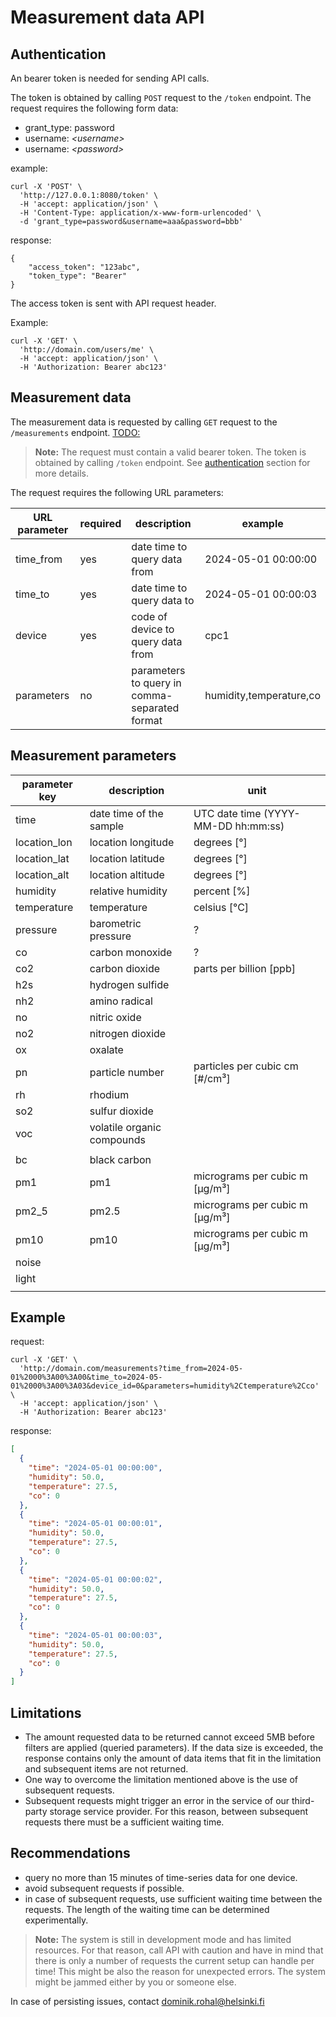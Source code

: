# Measurement data API
## Authentication
An bearer token is needed for sending API calls.

The token is obtained by calling `POST` request to the `/token` endpoint.
The request requires the following form data:
- grant_type: password
- username: *_\<username\>_*
- username: *_\<password\>_*

example:
```
curl -X 'POST' \
  'http://127.0.0.1:8080/token' \
  -H 'accept: application/json' \
  -H 'Content-Type: application/x-www-form-urlencoded' \
  -d 'grant_type=password&username=aaa&password=bbb'
```
response:
```
{
    "access_token": "123abc",
    "token_type": "Bearer"
}
```

The access token is sent with API request header. 

Example:
```
curl -X 'GET' \
  'http://domain.com/users/me' \
  -H 'accept: application/json' \
  -H 'Authorization: Bearer abc123'
```

## Measurement data
The measurement data is requested by calling `GET` request to the `/measurements` endpoint. [TODO:](#)

> **Note:** The request must contain a valid bearer token. The token is obtained by calling `/token` endpoint. See [authentication](#authentication) section for more details.

The request requires the following URL parameters:

| URL parameter | required | description                                   | example                 |
|---------------|----------|-----------------------------------------------|-------------------------|
| time_from     | yes      | date time to query data from                  | 2024-05-01 00:00:00     |
| time_to       | yes      | date time to query data to                    | 2024-05-01 00:00:03     |
| device        | yes      | code of device to query data from             | cpc1                    |
| parameters    | no       | parameters to query in comma-separated format | humidity,temperature,co |


## Measurement parameters

| parameter key | description                | unit                                |
|---------------|----------------------------|-------------------------------------|
| time          | date time of the sample    | UTC date time (YYYY-MM-DD hh:mm:ss) |
| location_lon  | location longitude         | degrees \[°]                        |
| location_lat  | location latitude          | degrees \[°]                        |
| location_alt  | location altitude          | degrees \[°]                        |
| humidity      | relative humidity          | percent \[%\]                       |
| temperature   | temperature                | celsius \[°C\]                      |
| pressure      | barometric pressure        | ?                                   |
| co            | carbon monoxide            | ?                                   |
| co2           | carbon dioxide             | parts per billion \[ppb\]           |
| h2s           | hydrogen sulfide           |                                     |
| nh2           | amino radical              |                                     |
| no            | nitric oxide               |                                     |
| no2           | nitrogen dioxide           |                                     |
| ox            | oxalate                    |                                     |
| pn            | particle number            | particles per cubic cm \[#/cm³]     |
| rh            | rhodium                    |                                     |
| so2           | sulfur dioxide             |                                     |
| voc           | volatile organic compounds |                                     |
|               |                            |                                     |
| bc            | black carbon               |                                     |
| pm1           | pm1                        | micrograms per cubic m \[μg/m³]     |
| pm2_5         | pm2.5                      | micrograms per cubic m \[μg/m³]     |
| pm10          | pm10                       | micrograms per cubic m \[μg/m³]     |
| noise         |                            |                                     |
| light         |                            |                                     |
|               |                            |                                     |


## Example

request:
```
curl -X 'GET' \
  'http://domain.com/measurements?time_from=2024-05-01%2000%3A00%3A00&time_to=2024-05-01%2000%3A00%3A03&device_id=0&parameters=humidity%2Ctemperature%2Cco' \
  -H 'accept: application/json' \
  -H 'Authorization: Bearer abc123'
```

response:
```json
[
  {
    "time": "2024-05-01 00:00:00",
    "humidity": 50.0,
    "temperature": 27.5,
    "co": 0
  },
  {
    "time": "2024-05-01 00:00:01",
    "humidity": 50.0,
    "temperature": 27.5,
    "co": 0
  },
  {
    "time": "2024-05-01 00:00:02",
    "humidity": 50.0,
    "temperature": 27.5,
    "co": 0
  },
  {
    "time": "2024-05-01 00:00:03",
    "humidity": 50.0,
    "temperature": 27.5,
    "co": 0
  }
]
```

## Limitations
- The amount requested data to be returned cannot exceed 5MB before filters are applied (queried parameters). If the data size is exceeded, the response contains only the amount of data items that fit in the limitation and subsequent items are not returned.
- One way to overcome the limitation mentioned above is the use of subsequent requests.
- Subsequent requests might trigger an error in the service of our third-party storage service provider. For this reason, between subsequent requests there must be a sufficient waiting time.

## Recommendations
- query no more than 15 minutes of time-series data for one device.
- avoid subsequent requests if possible. 
- in case of subsequent requests, use sufficient waiting time between the requests. The length of the waiting time can be determined experimentally.

> **Note:** The system is still in development mode and has limited resources. For that reason, call API with caution and have in mind that there is only a number of requests the current setup can handle per time! This might be also the reason for unexpected errors. The system might be jammed either by you or someone else.

In case of persisting issues, contact [dominik.rohal@helsinki.fi](mailto:dominik.rohal@helsinki.fi?subject=[CPC%20vis%20API]%20Issue)